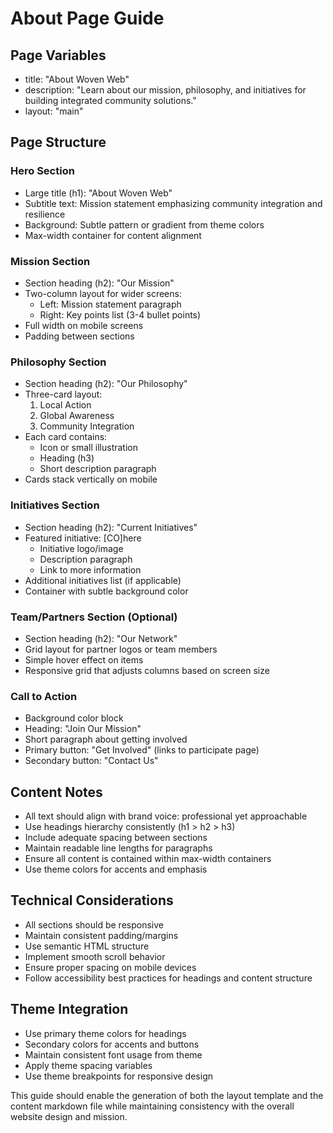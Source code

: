 # About Page Guide

## Page Variables
- title: "About Woven Web"
- description: "Learn about our mission, philosophy, and initiatives for building integrated community solutions."
- layout: "main"

## Page Structure

### Hero Section
- Large title (h1): "About Woven Web"
- Subtitle text: Mission statement emphasizing community integration and resilience
- Background: Subtle pattern or gradient from theme colors
- Max-width container for content alignment

### Mission Section
- Section heading (h2): "Our Mission"
- Two-column layout for wider screens:
  - Left: Mission statement paragraph
  - Right: Key points list (3-4 bullet points)
- Full width on mobile screens
- Padding between sections

### Philosophy Section
- Section heading (h2): "Our Philosophy"
- Three-card layout:
  1. Local Action
  2. Global Awareness
  3. Community Integration
- Each card contains:
  - Icon or small illustration
  - Heading (h3)
  - Short description paragraph
- Cards stack vertically on mobile

### Initiatives Section
- Section heading (h2): "Current Initiatives"
- Featured initiative: [CO]here
  - Initiative logo/image
  - Description paragraph
  - Link to more information
- Additional initiatives list (if applicable)
- Container with subtle background color

### Team/Partners Section (Optional)
- Section heading (h2): "Our Network"
- Grid layout for partner logos or team members
- Simple hover effect on items
- Responsive grid that adjusts columns based on screen size

### Call to Action
- Background color block
- Heading: "Join Our Mission"
- Short paragraph about getting involved
- Primary button: "Get Involved" (links to participate page)
- Secondary button: "Contact Us"

## Content Notes
- All text should align with brand voice: professional yet approachable
- Use headings hierarchy consistently (h1 > h2 > h3)
- Include adequate spacing between sections
- Maintain readable line lengths for paragraphs
- Ensure all content is contained within max-width containers
- Use theme colors for accents and emphasis

## Technical Considerations
- All sections should be responsive
- Maintain consistent padding/margins
- Use semantic HTML structure
- Implement smooth scroll behavior
- Ensure proper spacing on mobile devices
- Follow accessibility best practices for headings and content structure

## Theme Integration
- Use primary theme colors for headings
- Secondary colors for accents and buttons
- Maintain consistent font usage from theme
- Apply theme spacing variables
- Use theme breakpoints for responsive design

This guide should enable the generation of both the layout template and the content markdown file while maintaining consistency with the overall website design and mission.